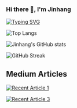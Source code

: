 ### Hi there 👋, I'm Jinhang
[![Typing SVG](https://readme-typing-svg.herokuapp.com?multiline=true&width=500&lines=Data+Scientist+at+Walmart+Global+Tech.++++++++++)](https://git.io/typing-svg)

![Top Langs](https://github-readme-stats.vercel.app/api/top-langs/?username=jinhangjiang&layout=compact)

![Jinhang's GitHub stats](https://github-readme-stats.vercel.app/api?username=jinhangjiang&show_icons=true&theme=tokyonight) 

![GitHub Streak](https://github-readme-streak-stats.herokuapp.com?user=jinhangjiang&theme=neon-palenight&hide_border=true)

## Medium Articles

 <a target="_blank" href="https://github-readme-medium-recent-article.vercel.app/medium/@jinhangjiang/0"><img src="https://github-readme-medium-recent-article.vercel.app/medium/@jinhangjiang/0" alt="Recent Article 1">

<a target="_blank" href="https://github-readme-medium-recent-article.vercel.app/medium/@jinhangjiang/2"><img src="https://github-readme-medium-recent-article.vercel.app/medium/@jinhangjiang/2" alt="Recent Article 3">

<!--
**jinhangjiang/jinhangjiang** is a ✨ _special_ ✨ repository because its `README.md` (this file) appears on your GitHub profile.

Here are some ideas to get you started:

- 🔭 I’m currently working on ...
- 🌱 I’m currently learning ...
- 👯 I’m looking to collaborate on ...
- 🤔 I’m looking for help with ...
- 💬 Ask me about ...
- 📫 How to reach me: ...
- 😄 Pronouns: ...
- ⚡ Fun fact: ...
-->
